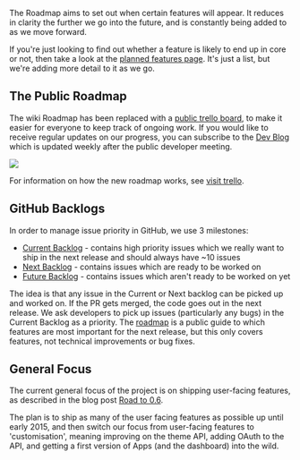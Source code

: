 The Roadmap aims to set out when certain features will appear. It reduces in clarity the further we go into the future, and is constantly being added to as we move forward.

If you're just looking to find out whether a feature is likely to end up in core or not, then take a look at the [planned features page](https://github.com/TryGhost/Ghost/wiki/Planned-Features). It's just a list, but we're adding more detail to it as we go.

## The Public Roadmap

The wiki Roadmap has been replaced with a [public trello board](https://trello.com/b/EceUgtCL/ghost-roadmap), to make it easier for everyone to keep track of ongoing work. If you would like to receive regular updates on our progress, you can subscribe to the [Dev Blog](http://dev.ghost.org) which is updated weekly after the public developer meeting.

[![](https://trello.com/b/EceUgtCL.png)](https://trello.com/b/EceUgtCL/ghost-roadmap)

For information on how the new roadmap works, see [visit trello](https://trello.com/c/0e0L0alW/65-how-does-this-roadmap-work-click-here-to-find-out).

## GitHub Backlogs

In order to manage issue priority in GitHub, we use 3 milestones:
- [Current Backlog](https://github.com/TryGhost/Ghost/issues?milestone=22) - contains high priority issues which we really want to ship in the next release and should always have ~10 issues
- [Next Backlog](https://github.com/TryGhost/Ghost/issues?milestone=21) - contains issues which are ready to be worked on
- [Future Backlog](https://github.com/TryGhost/Ghost/issues?milestone=6) - contains issues which aren't ready to be worked on yet

The idea is that any issue in the Current or Next backlog can be picked up and worked on. If the PR gets merged, the code goes out in the next release. We ask developers to pick up issues (particularly any bugs) in the Current Backlog as a priority. The [roadmap](https://trello.com/b/EceUgtCL/ghost-roadmap) is a public guide to which features are most important for the next release, but this only covers features, not technical improvements or bug fixes.

## General Focus

The current general focus of the project is on shipping user-facing features, as described in the blog post [Road to 0.6](http://dev.ghost.org/road-to-0-6/).

The plan is to ship as many of the user facing features as possible up until early 2015, and then switch our focus from user-facing features to 'customisation', meaning improving on the theme API, adding OAuth to the API, and getting a first version of Apps (and the dashboard) into the wild.
